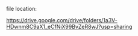 file location:

https://drive.google.com/drive/folders/1a3V-HDwnm8C9aX1_eCfNiX99BvZeR8wJ?usp=sharing
